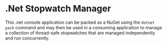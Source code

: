# .Net Stopwatch Manager

This .net console application can be packed as a NuGet using the `dotnet pack` command and
may then be used in a consuming application to manage a collection of thread-safe stopwatches
that are managed independently and run concurrently.
